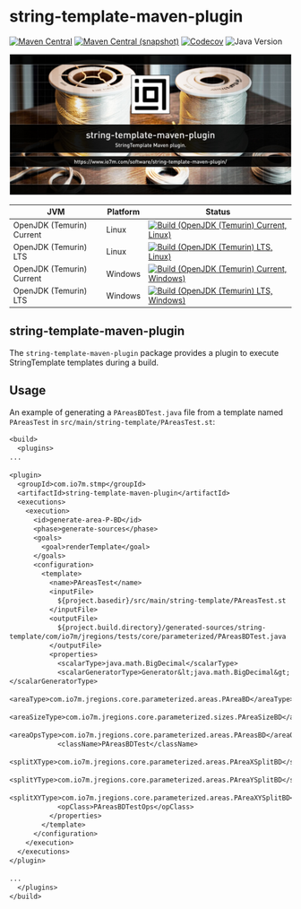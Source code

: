 string-template-maven-plugin
===

[![Maven Central](https://img.shields.io/maven-central/v/com.io7m.stmp/string-template-maven-plugin.svg?style=flat-square)](http://search.maven.org/#search%7Cga%7C1%7Cg%3A%22string-template-maven-plugin%22)
[![Maven Central (snapshot)](https://img.shields.io/nexus/s/com.io7m.stmp/string-template-maven-plugin?server=https%3A%2F%2Fs01.oss.sonatype.org&style=flat-square)](https://s01.oss.sonatype.org/content/repositories/snapshots/com/io7m/stmp/)
[![Codecov](https://img.shields.io/codecov/c/github/io7m-com/string-template-maven-plugin.svg?style=flat-square)](https://codecov.io/gh/io7m-com/string-template-maven-plugin)
![Java Version](https://img.shields.io/badge/21-java?label=java&color=e6c35c)

![string-template-maven-plugin](./src/site/resources/string-template-maven-plugin.jpg?raw=true)

| JVM | Platform | Status |
|-----|----------|--------|
| OpenJDK (Temurin) Current | Linux | [![Build (OpenJDK (Temurin) Current, Linux)](https://img.shields.io/github/actions/workflow/status/io7m-com/string-template-maven-plugin/main.linux.temurin.current.yml)](https://www.github.com/io7m-com/string-template-maven-plugin/actions?query=workflow%3Amain.linux.temurin.current)|
| OpenJDK (Temurin) LTS | Linux | [![Build (OpenJDK (Temurin) LTS, Linux)](https://img.shields.io/github/actions/workflow/status/io7m-com/string-template-maven-plugin/main.linux.temurin.lts.yml)](https://www.github.com/io7m-com/string-template-maven-plugin/actions?query=workflow%3Amain.linux.temurin.lts)|
| OpenJDK (Temurin) Current | Windows | [![Build (OpenJDK (Temurin) Current, Windows)](https://img.shields.io/github/actions/workflow/status/io7m-com/string-template-maven-plugin/main.windows.temurin.current.yml)](https://www.github.com/io7m-com/string-template-maven-plugin/actions?query=workflow%3Amain.windows.temurin.current)|
| OpenJDK (Temurin) LTS | Windows | [![Build (OpenJDK (Temurin) LTS, Windows)](https://img.shields.io/github/actions/workflow/status/io7m-com/string-template-maven-plugin/main.windows.temurin.lts.yml)](https://www.github.com/io7m-com/string-template-maven-plugin/actions?query=workflow%3Amain.windows.temurin.lts)|
## string-template-maven-plugin

The `string-template-maven-plugin` package provides a plugin to
execute StringTemplate templates during a build.

## Usage

An example of generating a `PAreasBDTest.java` file from a template named
`PAreasTest` in `src/main/string-template/PAreasTest.st`:

```
<build>
  <plugins>
...

<plugin>
  <groupId>com.io7m.stmp</groupId>
  <artifactId>string-template-maven-plugin</artifactId>
  <executions>
    <execution>
      <id>generate-area-P-BD</id>
      <phase>generate-sources</phase>
      <goals>
        <goal>renderTemplate</goal>
      </goals>
      <configuration>
        <template>
          <name>PAreasTest</name>
          <inputFile>
            ${project.basedir}/src/main/string-template/PAreasTest.st
          </inputFile>
          <outputFile>
            ${project.build.directory}/generated-sources/string-template/com/io7m/jregions/tests/core/parameterized/PAreasBDTest.java
          </outputFile>
          <properties>
            <scalarType>java.math.BigDecimal</scalarType>
            <scalarGeneratorType>Generator&lt;java.math.BigDecimal&gt;</scalarGeneratorType>
            <areaType>com.io7m.jregions.core.parameterized.areas.PAreaBD</areaType>
            <areaSizeType>com.io7m.jregions.core.parameterized.sizes.PAreaSizeBD</areaSizeType>
            <areaOpsType>com.io7m.jregions.core.parameterized.areas.PAreasBD</areaOpsType>
            <className>PAreasBDTest</className>
            <splitXType>com.io7m.jregions.core.parameterized.areas.PAreaXSplitBD</splitXType>
            <splitYType>com.io7m.jregions.core.parameterized.areas.PAreaYSplitBD</splitYType>
            <splitXYType>com.io7m.jregions.core.parameterized.areas.PAreaXYSplitBD</splitXYType>
            <opClass>PAreasBDTestOps</opClass>
          </properties>
        </template>
      </configuration>
    </execution>
  </executions>
</plugin>

...
  </plugins>
</build>
```

